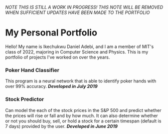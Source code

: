 _NOTE THIS IS STILL A WORK IN PROGRESS! THIS NOTE WILL BE REMOVED WHEN SUFFICIENT UPDATES HAVE BEEN MADE TO THE PORTFOLIO_

# My Personal Portfolio
Hello! My name is Ikechukwu Daniel Adebi, and I am a member of MIT's class of 2022, majoring in Computer Science and Physics. This is my portfolio of projects I've worked on over the years.

### Poker Hand Classifier
This program is a neural network that is able to identify poker hands with over 99% accuracy. *__Developed in July 2019__*
### Stock Predictor 
Can model the each of the stock prices in the S&P 500 and predict whether the prices will rise or fall and by how much. It can also determine whether or not you should buy, sell, or hold a stock for a certain timespan (default is 7 days) provided by the user. *__Developed in June 2019__*
